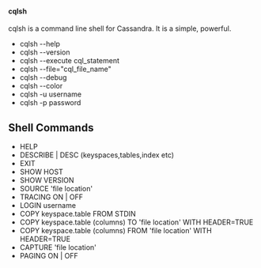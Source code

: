 #### cqlsh

cqlsh is a command line shell for Cassandra. It is a simple, powerful.

- cqlsh --help
- cqlsh --version
- cqlsh --execute cql_statement
- cqlsh --file="cql_file_name"
- cqlsh --debug
- cqlsh --color
- cqlsh -u username
- cqlsh -p password

## Shell Commands

- HELP
- DESCRIBE | DESC (keyspaces,tables,index etc)
- EXIT
- SHOW HOST
- SHOW VERSION
- SOURCE 'file location'
- TRACING ON | OFF
- LOGIN username
- COPY keyspace.table FROM STDIN
- COPY keyspace.table (columns) TO 'file location' WITH HEADER=TRUE
- COPY keyspace.table (columns) FROM 'file location' WITH HEADER=TRUE
- CAPTURE 'file location'
- PAGING ON | OFF